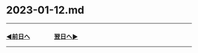 # 2023-01-12.md

---
### [◀️前日へ](https://github.com/yuasys/chatty-journal/blob/main/2023/01/2023-01-11.md)&emsp;&emsp;&emsp;&emsp;[翌日へ▶️](https://github.com/yuasys/chatty-journal/blob/main/2023/01/2023-01-13.md)

---

